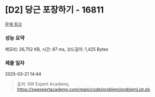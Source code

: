 # [D2] 당근 포장하기 - 16811 

[문제 링크](https://swexpertacademy.com/main/code/problem/problemDetail.do?contestProbId=AYamNLoKGSgDFAVx) 

### 성능 요약

메모리: 26,752 KB, 시간: 87 ms, 코드길이: 1,425 Bytes

### 제출 일자

2025-03-21 14:44



> 출처: SW Expert Academy, https://swexpertacademy.com/main/code/problem/problemList.do